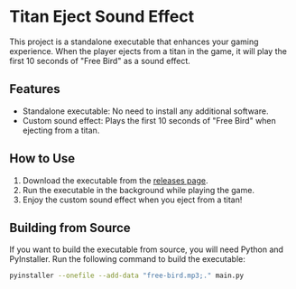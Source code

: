 # Titan Eject Sound Effect

This project is a standalone executable that enhances your gaming experience. When the player ejects from a titan in the game, it will play the first 10 seconds of "Free Bird" as a sound effect.

## Features

- Standalone executable: No need to install any additional software.
- Custom sound effect: Plays the first 10 seconds of "Free Bird" when ejecting from a titan.

## How to Use

1. Download the executable from the [releases page](<link to your releases page>).
2. Run the executable in the background while playing the game.
3. Enjoy the custom sound effect when you eject from a titan!

## Building from Source

If you want to build the executable from source, you will need Python and PyInstaller. Run the following command to build the executable:

```bash
pyinstaller --onefile --add-data "free-bird.mp3;." main.py
